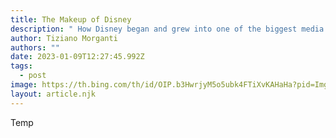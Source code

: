```yaml
---
title: The Makeup of Disney
description: " How Disney began and grew into one of the biggest media brands."
author: Tiziano Morganti
authors: ""
date: 2023-01-09T12:27:45.992Z
tags:
  - post
image: https://th.bing.com/th/id/OIP.b3HwrjyM5o5ubk4FTiXvKAHaHa?pid=ImgDet&rs=1
layout: article.njk
---
```


T﻿emp
